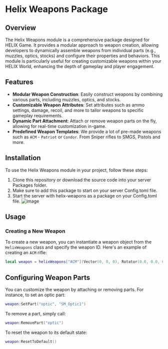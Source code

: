 # Helix Weapons Package

## Overview

The Helix Weapons module is a comprehensive package designed for HELIX Game. It provides a modular approach to weapon creation, allowing developers to dynamically assemble weapons from individual parts (e.g., muzzles, optics, stocks) and configure their properties and behaviors. This module is particularly useful for creating customizable weapons within your HELIX World, enhancing the depth of gameplay and player engagement.

## Features

- **Modular Weapon Construction**: Easily construct weapons by combining various parts, including muzzles, optics, and stocks.
- **Customizable Weapon Attributes**: Set attributes such as ammo settings, damage, recoil, and more to tailor weapons to specific gameplay requirements.
- **Dynamic Part Attachment**: Attach or remove weapon parts on the fly, allowing for real-time customization in-game.
- **Predefined Weapon Templates**: We provide a lot of pre-made weapons such as `ACM` - `Patriot` or `Condor`. From Sniper rifles to SMGS, Pistols and more.

## Installation

To use the Helix Weapons module in your project, follow these steps:

1. Clone this repository or download the source code into your server Packages folder.
2. Make sure to add this package to start on your server Config.toml file.
3. Start the server with helix-weapons as a package on your Config.toml file.
![image](https://github.com/helix-game/helix-weapons/assets/67294331/913b04a0-8774-4884-a6b4-f5ab648d081d)


## Usage

### Creating a New Weapon

To create a new weapon, you can instantiate a weapon object from the `HelixWeapons` class and specify the weapon ID. Here's an example of creating an `ACM` rifle:

```lua
local weapon = helixWeapons["ACM"](Vector(0, 0, 0), Rotator(0.0, 0.0, 0.0))
```

## Configuring Weapon Parts

You can customize the weapon by attaching or removing parts. For instance, to set an optic part:

```lua
weapon:SetPart("optic", "SM_Optic1")
```
To remove a part, simply call:
```lua
weapon:RemovePart("optic")
```

To reset the weapon to its default state:
```lua
weapon:ResetToDefault()
```


